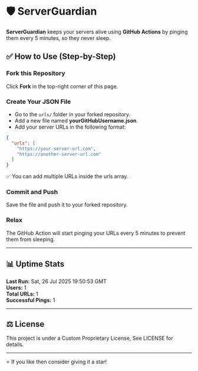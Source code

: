 # 🛡 ServerGuardian

**ServerGuardian** keeps your servers alive using **GitHub Actions** by pinging them every 5 minutes, so they never sleep.

## ✅ How to Use (Step-by-Step)

### Fork this Repository
Click **Fork** in the top-right corner of this page.

### Create Your JSON File
- Go to the `urls/` folder in your forked repository.
- Add a new file named **yourGitHubUsername.json**.
- Add your server URLs in the following format:
```json
{
  "urls": [
    "https://your-server-url.com",
    "https://another-server-url.com"
  ]
}
```

✅ You can add multiple URLs inside the urls array.

### Commit and Push

Save the file and push it to your forked repository.

### Relax

The GitHub Action will start pinging your URLs every 5 minutes to prevent them from sleeping.

---

## 📊 Uptime Stats

<!--STATS_START-->

**Last Run:** Sat, 26 Jul 2025 19:50:53 GMT  
**Users:** 1  
**Total URLs:** 1  
**Successful Pings:** 1  

<!--STATS_END-->
---

## ⚖ License

This project is under a Custom Proprietary License, See LICENSE for details.


---

⭐ If you like then consider giving it a star!
